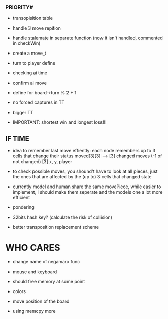 ### PRIORITY# ##
- transopisition table

- handle 3 move repition

- handle stalemate in separate function (now it isn't handled, commented in checkWin)

- create a move_t

- turn to player define

- checking ai time

- confirm ai move

- define for board->turn % 2 + 1

- no forced captures in TT
- bigger TT

- IMPORTANT: shortest win and longest loss!!!

## IF TIME ##
- idea to remember last move effiently: each node remembers up to 3 cells that change their status 
    moved[3][3] --> [3] changed moves (-1 of not changed)
                    [3] x, y, player
- to check possible moves, you shound't have to look at all pieces, just the ones that are affected by the (up to) 3 cells that changed state

- currently model and human share the same movePiece, while easier to implement, I should make them seperate and the models one a lot more efficient

- pondering

- 32bits hash key? (calculate the risk of collision)

- better transposition replacement scheme

# WHO CARES #
- change name of negamarx func

- mouse and keyboard

- should free memory at some point

- colors

- move position of the board

- using memcpy more
